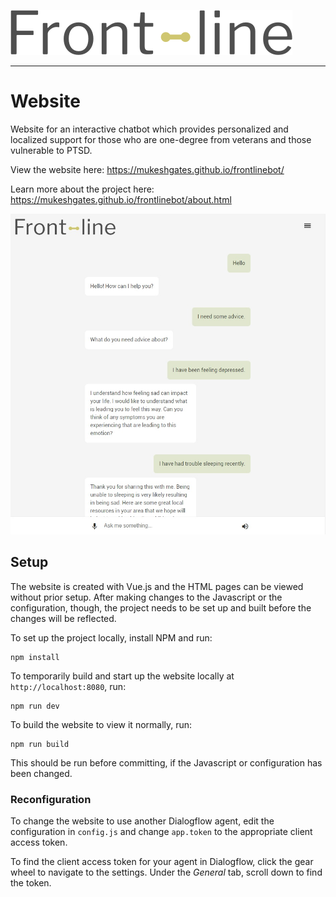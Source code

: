 ![Frontline logo](readme-img/logo.png)

___

# Website

Website for an interactive chatbot which provides personalized and localized support for those who are one-degree from veterans and those vulnerable to PTSD.

View the website here: https://mukeshgates.github.io/frontlinebot/

Learn more about the project here: https://mukeshgates.github.io/frontlinebot/about.html

![Screenshot of website](readme-img/dialog-screenshot-website.jpg)

## Setup

The website is created with Vue.js and the HTML pages can be viewed without prior setup. After making changes to the Javascript or the configuration, though, the project needs to be set up and built before the changes will be reflected.

To set up the project locally, install NPM and run:
```
npm install
```

To temporarily build and start up the website locally at `http://localhost:8080`, run:
```
npm run dev
```

To build the website to view it normally, run:
```
npm run build
```

This should be run before committing, if the Javascript or configuration has been changed.

### Reconfiguration

To change the website to use another Dialogflow agent, edit the configuration in `config.js` and change `app.token` to the appropriate client access token.

To find the client access token for your agent in Dialogflow, click the gear wheel to navigate to the settings. Under the _General_ tab, scroll down to find the token.
